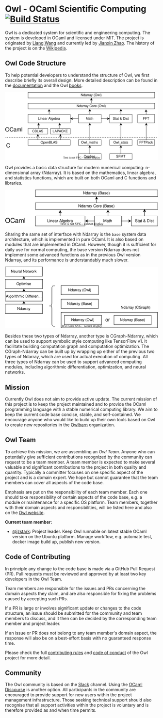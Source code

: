 # Owl - OCaml Scientific Computing [![Build Status](https://travis-ci.org/owlbarn/owl.svg?branch=master)](https://travis-ci.org/owlbarn/owl)

Owl is a dedicated system for scientific and engineering computing. The system is developed in OCaml and licensed under MIT. The project is originated by [Liang Wang](https://liang.ocaml.xyz) and currently led by [Jianxin Zhao](https://jianxin.ocaml.xyz). The history of the project is on the [Wikipedia](https://en.wikipedia.org/wiki/Owl_Scientific_Computing).

## Owl Code Structure 

To help potential developers to understand the structure of Owl, we first describe briefly its overall design. More detailed description can be found in the [documentation](https://ocaml.xyz/docs/) and the Owl [books](https://ocaml.xyz/).

![Owl architecture 1](examples/owl-structure1.svg)

Owl provides a basic data structure for modern numerical computing: n-dimensional array (Ndarray). It is based on the mathematics, linear algebra, and statistics functions, which are built on both OCaml and C functions and libraries. 

![Owl architecture 2](examples/owl-structure2.svg)

Sharing the same set of interface with Ndarray is the `base` system data architecture, which is implemented in pure OCaml. It is also based on modules that are implemented in OCaml. However, though it is sufficient for daily use for normal computing, the base version Ndarray does not implement some advanced functions as in the previous Owl version Ndarray, and its performance is understandably much slower.

![Owl architecture 3](examples/owl-structure3.svg)

Besides these two types of Ndarray, another type is CGraph-Ndarray, which can be used to support symbolic style computing like TensorFlow v1. It facilitate building computation graph and computation optimization. 
The CGraph-Ndarray can be built up by wrapping up either of the previous two types of Ndarray, which are used for actual execution of computing.
All three types of Ndarray can be used to support advanced computing modules, including algorithmic differentiation, optimization, and neural networks.


## Mission

Currently Owl does not aim to provide active update. The current mission of this project is to keep the project maintained and to provide the OCaml programming language with a stable numerical computing library. 
We aim to keep the current code base concise, stable, and self-contained. 
We encourage anyone who would like to build up their own tools based on Owl to create new repositories in the [Owlbarn](https://github.com/owlbarn) organization. 

## Owl Team 

To achieve this mission, we are assembling an *Owl Team*. Anyone who can potentially give sufficient contributions recognized by the community can request to be a team member.
A team member is expected to make several valuable and significant contributions to the project in both quality and quantity. 
Typically a committer focuses on one specific aspect of the project and is a domain expert. 
We hope but cannot guarantee that the team members can cover all aspects of the code base.


Emphasis are put on the responsibility of each team member.
Each one should take responsibility of certain aspects of the code base, e.g. a module or maintenance for a specific OS platform.
Team members, together with their domain aspects and responsibilities, will be listed here and also on the [Owl website](https://ocaml.xyz/).


**Current team member:**

- [@jzstark](https://github.com/jzstark): Project leader. Keep Owl runnable on latest stable OCaml version on the Ubuntu platform. Manage workflow, e.g. automate test, docker image build up, publish new version.


## Code of Contributing 

In principle any change to the code base is made via a GitHub Pull Request (PR). Pull requests must be reviewed and approved by at least two key developers in the Owl Team.

Team members are responsible for the issues and PRs concerning the domain aspects they claim, and are also responsible for fixing the problems caused by accepting such PRs.

If a PR is large or involves significant update or changes to the code structure, an issue should be submitted for the community and team members to discuss, and it then can be decided by the corresponding team member and project leader.

If an issue or PR does not belong to any team member's domain aspect, the response will also be on a best-effort basis with no guaranteed response time. 

Please check the full [contributing rules](CONTRIBUTING.md) and [code of conduct](CODE_OF_CONDUCT.md) of the Owl project for more detail. 

## Community 

The Owl community is based on the [Slack](https://owl-dev-team.slack.com/archives/C79G38SN6) channel. Using the [OCaml Discourse](https://discuss.ocaml.org/) is another option.  All participants in the community are encouraged to provide support for new users within the project management infrastructure. Those seeking technical support should also recognise that all support activities within the project is voluntary and is therefore provided as and when time permits.